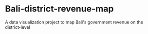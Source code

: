 # Bali-district-revenue-map
A data visualization project to map Bali's government revenue on the district-level
